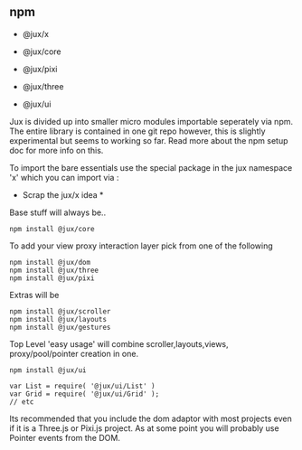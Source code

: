 

## npm

- @jux/x

- @jux/core
- @jux/pixi
- @jux/three
- @jux/ui

Jux is divided up into smaller micro modules importable seperately via npm.
The entire library is contained in one git repo however, this is slightly experimental but seems to working so far.
Read more about the npm setup doc for more info on this.

To import the bare essentials use the special package in the jux namespace 'x' which you
can import via :

* Scrap the jux/x idea *
 
Base stuff will always be..
```
npm install @jux/core
```
To add your view proxy interaction layer pick from one of the following
```
npm install @jux/dom
npm install @jux/three
npm install @jux/pixi
```

Extras will be 
```
npm install @jux/scroller
npm install @jux/layouts
npm install @jux/gestures
```

Top Level 'easy usage' will combine scroller,layouts,views, proxy/pool/pointer creation in one. 
```
npm install @jux/ui

var List = require( '@jux/ui/List' )
var Grid = require( '@jux/ui/Grid' );
// etc
```



Its recommended that you include the dom adaptor with most projects even if it is a Three.js
or Pixi.js project.  As at some point you will probably use Pointer events from the DOM.
```

```